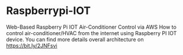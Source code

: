 # Raspberrypi-IOT
Web-Based Raspberry Pi IOT Air-Conditioner Control via AWS
How to control air-conditioner/HVAC from the internet using Raspberry PI IOT device.
You can find more details overall architecture on https://bit.ly/2JNFsvi

